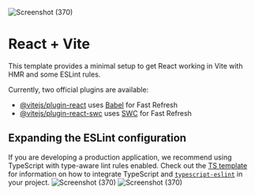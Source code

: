 ![Screenshot (370)](https://github.com/user-attachments/assets/f373c463-4f7c-4d17-8196-c3839584d029)


# React + Vite

This template provides a minimal setup to get React working in Vite with HMR and some ESLint rules.

Currently, two official plugins are available:

- [@vitejs/plugin-react](https://github.com/vitejs/vite-plugin-react/blob/main/packages/plugin-react) uses [Babel](https://babeljs.io/) for Fast Refresh
- [@vitejs/plugin-react-swc](https://github.com/vitejs/vite-plugin-react/blob/main/packages/plugin-react-swc) uses [SWC](https://swc.rs/) for Fast Refresh

## Expanding the ESLint configuration

If you are developing a production application, we recommend using TypeScript with type-aware lint rules enabled. Check out the [TS template](https://github.com/vitejs/vite/tree/main/packages/create-vite/template-react-ts) for information on how to integrate TypeScript and [`typescript-eslint`](https://typescript-eslint.io) in your project.
![Screenshot (370)](https://github.com/user-attachments/assets/b7709a1d-85d6-4b90-be1b-165aa8b369e8)
![Screenshot (370)](https://github.com/user-attachments/assets/aab0ecd4-5a58-420d-82d3-921b0dd31fe5)






